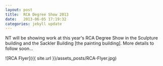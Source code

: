 ```yaml
---
layout: post
title:  RCA Degree Show 2013
date:   2013-06-05 17:19:32
categories: jekyll update
---
```


NT will be showing work at this year's RCA Degree Show in the Sculpture building and the Sackler Building [the painting building]. More details to follow soon...

![RCA Flyer]({{ site.url }}/assets_posts/RCA-Flyer.jpg)
